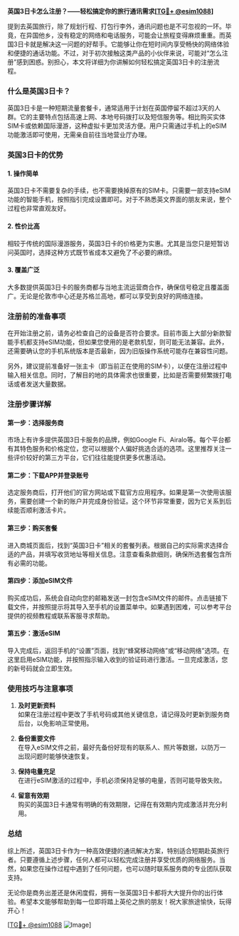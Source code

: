 **英国3日卡怎么注册？——轻松搞定你的旅行通讯需求[[TG💪+ @esim1088](https://t.me/s/esim1088)]**

提到去英国旅行，除了规划行程、打包行李外，通讯问题也是不可忽视的一环。毕竟，在异国他乡，没有稳定的网络和电话服务，可能会让旅程变得麻烦重重。而英国3日卡就是解决这一问题的好帮手。它能够让你在短时间内享受畅快的网络体验和便捷的通话功能。不过，对于初次接触这类产品的小伙伴来说，可能对“怎么注册”感到困惑。别担心，本文将详细为你讲解如何轻松搞定英国3日卡的注册流程。

### 什么是英国3日卡？

英国3日卡是一种短期流量套餐卡，通常适用于计划在英国停留不超过3天的人群。它的主要特点包括高速上网、本地号码拨打以及短信服务等。相比购买实体SIM卡或依赖国际漫游，这种虚拟卡更加灵活方便。用户只需通过手机上的eSIM功能激活即可使用，无需亲自前往当地营业厅办理。

### 英国3日卡的优势

#### 1. **操作简单**
   英国3日卡不需要复杂的手续，也不需要换掉原有的SIM卡。只需要一部支持eSIM功能的智能手机，按照指引完成设置即可。对于不熟悉英文界面的朋友来说，整个过程也非常直观友好。

#### 2. **性价比高**
   相较于传统的国际漫游服务，英国3日卡的价格更为实惠。尤其是当您只是短暂访问英国时，选择这种方式既节省成本又避免了不必要的麻烦。

#### 3. **覆盖广泛**
   大多数提供英国3日卡的服务商都与当地主流运营商合作，确保信号稳定且覆盖面广。无论是伦敦市中心还是苏格兰高地，都可以享受到良好的网络连接。

### 注册前的准备事项

在开始注册之前，请务必检查自己的设备是否符合要求。目前市面上大部分新款智能手机都支持eSIM功能，但如果您使用的是老款机型，则可能无法兼容。此外，还需要确认您的手机系统版本是否最新，因为旧版操作系统可能存在兼容性问题。

另外，建议提前准备好一张主卡（即当前正在使用的SIM卡），以便在注册过程中输入相关信息。同时，了解目的地的具体需求也很重要，比如是否需要频繁拨打电话或者发送大量数据。

### 注册步骤详解

#### 第一步：选择服务商
市场上有许多提供英国3日卡服务的品牌，例如Google Fi、Airalo等。每个平台都有其特色服务和价格定位，您可以根据个人偏好挑选合适的选项。这里推荐关注一些评价较好的第三方平台，它们往往能提供更多优惠活动。

#### 第二步：下载APP并登录账号
选定服务商后，打开他们的官方网站或下载官方应用程序。如果是第一次使用该服务，需要创建一个新的账户并完成身份验证。这个环节非常重要，因为它关系到后续能否顺利激活卡片。

#### 第三步：购买套餐
进入商城页面后，找到“英国3日卡”相关的套餐列表。根据自己的实际需求选择合适的产品，并填写收货地址等相关信息。注意查看条款细则，确保所选套餐包含所有必需的功能。

#### 第四步：添加eSIM文件
购买成功后，系统会自动向您的邮箱发送一封包含eSIM文件的邮件。点击链接下载文件，并按照提示将其导入至手机的设置菜单中。如果遇到困难，可以参考平台提供的视频教程或联系客服寻求帮助。

#### 第五步：激活eSIM
导入完成后，返回手机的“设置”页面，找到“蜂窝移动网络”或“移动网络”选项。在这里启用eSIM功能，并按照指示输入收到的验证码进行激活。一旦完成激活，您的新号码就会立即生效。

### 使用技巧与注意事项

1. **及时更新资料**  
   如果在注册过程中更改了手机号码或其他关键信息，请记得及时更新到服务商后台，以免影响正常使用。

2. **备份重要文件**  
   在导入eSIM文件之前，最好先备份好现有的联系人、照片等数据，以防万一出现问题时能够快速恢复。

3. **保持电量充足**  
   在进行eSIM激活的过程中，手机必须保持足够的电量，否则可能导致失败。

4. **留意有效期**  
   购买的英国3日卡通常有明确的有效期限，记得在有效期内完成激活并充分利用。

### 总结

综上所述，英国3日卡作为一种高效便捷的通讯解决方案，特别适合短期赴英旅行者。只要遵循上述步骤，任何人都可以轻松完成注册并享受优质的网络服务。当然，如果您在操作过程中遇到了任何问题，也可以随时联系服务商的专业团队获取支持。

无论你是商务出差还是休闲度假，拥有一张英国3日卡都将大大提升你的出行体验。希望本文能够帮助到每一位即将踏上英伦之旅的朋友！祝大家旅途愉快，玩得开心！

[[TG💪+ @esim1088](https://t.me/s/esim1088) ![Image](https://i.postimg.cc/4NQfJmqS/Snipaste-2025-05-13-00-14-12.png)]